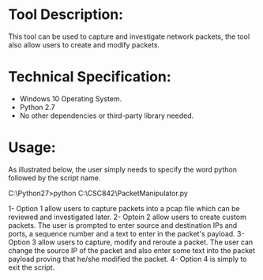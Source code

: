 Tool Description:
===

This tool  can be used to capture and investigate network packets, the tool also allow users to create and modify packets.


Technical Specification:
===

* Windows 10 Operating System.
* Python 2.7
* No other dependencies or third-party library needed.


Usage:
===

As illustrated below, the user simply needs to specify the word python followed by the script name.

C:\Python27>python C:\CSC842\PacketManipulator.py

1- Option 1 allow users to capture packets into a pcap file which can be reviewed and investigated later.
2- Optoin 2 allow users to create custom packets. The user is prompted to enter source and destination 
     IPs and ports, a sequence number and a text to enter in the packet's payload.
3- Option 3 allow users to capture, modify and reroute a packet. The user can change the source IP of the
     packet and also enter some text into the packet payload proving that he/she modified the packet.
4- Option 4 is simply to exit the script.

 

 

